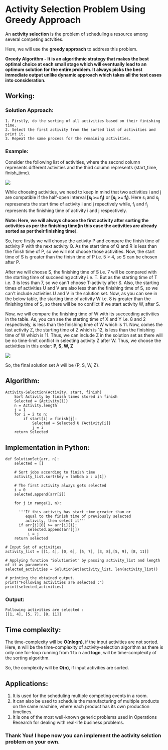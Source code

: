 # Activity Selection Problem Using Greedy Approach

An <b>activity selection</b> is the problem of scheduling a resource among several competing actvities.

Here, we will use the <b>greedy approach</b> to address this problem.

<b>Greedy Algorithm - It is an algorithmic strategy that makes the best optimal choice at each small stage which will eventually lead to an optimum solution for the entire problem. It always picks the best immediate output unlike dynamic approach which takes all the test cases into consideration.</b>


## Working:

### Solution Approach:

```
1. Firstly, do the sorting of all activities based on their finishing time.
2. Select the first activity from the sorted list of activities and print it.
3. Repeat the same process for the remaining activities.
```

### Example:

Consider the following list of activities, where the second column represents different activities and the third column represents (start_time, finish_time).

<img src='https://user-images.githubusercontent.com/65852362/141511389-d8de0ade-398f-45eb-9356-9698b68f3b04.png'>

While choosing activities, we need to keep in mind that two activities i and j are compatible if the half-open interval <b>[s<sub>i</sub> >= f<sub>j</sub>)</b> or <b>[s<sub>j</sub> >= f<sub>i</sub>)</b>. Here s<sub>i</sub> and s<sub>j</sub> represenets the start time of activity i and  j repectively while, f<sub>i</sub> and f<sub>j</sub> represents the finishing time of activity i and j respectively.

<b>Note: Here, we will always choose the first activity after sorting the activities as per the finishing time(in this case the activities are already sorted as per their finishing time</b>). 
    
So, here firstly we will choose the activity P and compare the finish time of activity P with the next activity Q. As the start time of Q and R is less than the finish time of P, so we will not choose those activities. Now, the start time of S is greater than the finish time of P i.e. 5 > 4, so S can be chosen after P. 

After we will choose S, the finishing time of S i.e. 7 will be compared with the starting time of succeeding activity i.e. T. But as the starting time of T i.e. 3 is less than 7, so we can't choose T-activity after S. Also, the starting times of activities U and V are also less than the finishing time of S, so we can't include activities U and V in the solution set. Now, as you can see in the below table, the starting time of activity W i.e. 8 is greater than the finishing time of S, so there will be no conflict if we start activity W, after S.

Now, we will compare the finishing time of W with its succeeding activities in the table. As, you can see the starting time of X and Y i.e. 8 and 2 respectively, is less than the finishing time of W which is 11. Now, comes the last activity Z, the starting time of Z which is 12, is less than the finishing time of W which is 11. Thus, we can include Z in the solution set as there will be no time-limit conflict in selecting activity Z after W. Thus, we choose the activitties in this order: <b>P, S, W, Z</b>

<img src='https://user-images.githubusercontent.com/65852362/141511442-3d4cb0f6-f6ca-45cb-97b9-590f5a842088.png'>

So, the final solution set A will be {P, S, W, Z}.

## Algorithm:

```
Activity-Selection(Activity, start, finish)
    Sort Activity by finish times stored in finish
    Selected = {Activity[1]}
    n = Activity.length
    j = 1
    for i = 2 to n:
        if start[i] ≥ finish[j]:
            Selected = Selected U {Activity[i]}
            j = i
    return Selected
```

## Implementation in Python:

```
def SolutionSet(arr, n):
    selected = []
      
    # Sort jobs according to finish time
    activity_list.sort(key = lambda x : x[1])
      
    # The first activity always gets selected
    i = 0
    selected.append(arr[i])
  
    for j in range(1, n):
        
      '''If this activity has start time greater than or
         equal to the finish time of previously selected
         activity, then select it'''
      if arr[j][0] >= arr[i][1]:
          selected.append(arr[j])
          i = j
    return selected
  
# Input Set of activities
activity_list = [[1, 4], [0, 6], [5, 7], [3, 8],[5, 9], [8, 11]]

# Applying function 'SolutionSet' by passing activity_list and length of it as parameters
selected_activities = SolutionSet(activity_list, len(activity_list))

# printing the obtained output.
print("Following activities are selected :")
print(selected_activities)
```

### Output:

```
Following activities are selected :
[[1, 4], [5, 7], [8, 11]]
```

## Time complexity:

The time-complexity will be <b>O(nlogn)</b>, if the input activities are not sorted. Here, <b>n</b> will be the time-complexity of activity-selection algorithm as there is only one for-loop running from 1 to n and <b>logn</b>, will be time-complexity of the sorting algorithm.

So, the complexity will be <b>O(n)</b>, if input activities are sorted.

## Applications:

1. It is used for the scheduling multiple competing events in a room.
2. It can also be used to schedule the manufacturing of multiple products on the same machine, where each product has its own production timelines.
3. It is one of the most well-known generic problems used in Operations Research for dealing with real-life business problems.

### Thank You! I hope now you can implement the activity selction problem on your own.
